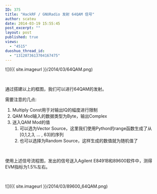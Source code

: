```yaml
---
ID: 375
title: "HackRF / GNURadio 发射 64QAM 信号"
author: scateu
date: 2014-03-19 15:55:45
post_excerpt: ""
layout: post
published: true
views:
  - "4515"
duoshuo_thread_id:
  - "1312073613704167475"
---
```

![]({{ site.imageurl }}/2014/03/64QAM.png)

&nbsp;

通过搭建以上的框图，我们可以进行64QAM的发射。

需要注意的几点:
<ol>
	<li>Multiply Const用于对输出IQ的幅度进行限制</li>
	<li>QAM Mod输入的数据类型为Byte，输出Complex</li>
	<li>送入QAM Mod的值
<ol>
	<li>可以选为Vector Source，这里我们使用Python的range函数生成了从[0,1,2,3, ... , 63]的序列</li>
	<li>也可以选择为Random Source，这样生成的数值就为随机值了</li>
</ol>
</li>
</ol>
&nbsp;

使用上述信号流程图，发出的信号送入Agilent E8491B和89600软件中，测得EVM指标为1.5%左右。

&nbsp;

![]({{ site.imageurl }}/2014/03/89600_64QAM.png)
